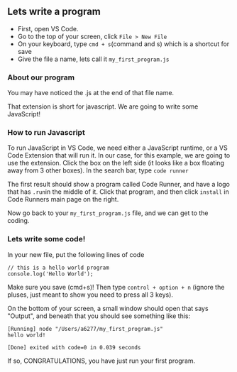 ## Lets write a program

- First, open VS Code. 
- Go to the top of your screen, click `File > New File`
- On your keyboard, type `cmd + s`(command and s) which is a shortcut for save
- Give the file a name, lets call it `my_first_program.js`

### About our program

You may have noticed the .js at the end of that file name.

That extension is short for javascript. We are going to write some JavaScript!

### How to run Javascript

To run JavaScript in VS Code, we need either a JavaScript runtime, or a VS Code Extension that will run it. In our case, for this example, we are going to use the extension.
Click the box on the left side (it looks like a box floating away from 3 other boxes). In the search bar, type `code runner`

The first result should show a program called Code Runner, and have a logo that has `.run`in the middle of it. Click that program, and then click `install` in Code Runners main page on the right. 

Now go back to your `my_first_program.js` file, and we can get to the coding.


### Lets write some code!

In your new file, put the following lines of code

```
// this is a hello world program
console.log('Hello World');
```

Make sure you save (cmd+s)! Then type `control + option + n` (ignore the pluses, just meant to show you need to press all 3 keys).

On the bottom of your screen, a small window should open that says "Output", and beneath that you should see something like this:
```
[Running] node "/Users/a6277/my_first_program.js"
hello world!

[Done] exited with code=0 in 0.039 seconds
```

If so, CONGRATULATIONS, you have just run your first program.
